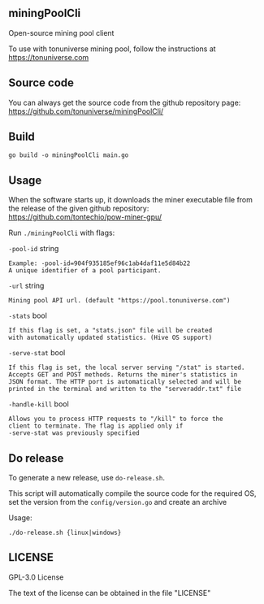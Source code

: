 ## miningPoolCli

Open-source mining pool client

To use with tonuniverse mining pool, follow the instructions at https://tonuniverse.com

## Source code

You can always get the source code from the github repository page:
https://github.com/tonuniverse/miningPoolCli/

## Build

```
go build -o miningPoolCli main.go
```

## Usage

When the software starts up, it downloads the miner executable 
file from the release of the given github repository: 
https://github.com/tontechio/pow-miner-gpu/

Run `./miningPoolCli` with flags:

`-pool-id` string

	Example: -pool-id=904f935185ef96c1ab4daf11e5d84b22
	A unique identifier of a pool participant.

`-url` string
  
	Mining pool API url. (default "https://pool.tonuniverse.com")

`-stats` bool
  
	If this flag is set, a "stats.json" file will be created 
	with automatically updated statistics. (Hive OS support)

`-serve-stat` bool

	If this flag is set, the local server serving "/stat" is started. 
	Accepts GET and POST methods. Returns the miner's statistics in 
	JSON format. The HTTP port is automatically selected and will be 
	printed in the terminal and written to the "serveraddr.txt" file

`-handle-kill` bool

	Allows you to process HTTP requests to "/kill" to force the 
	client to terminate. The flag is applied only if 
	-serve-stat was previously specified

## Do release

To generate a new release, use `do-release.sh`.

This script will automatically compile the source code for the required OS, set the version from the `config/version.go` and create an archive

Usage: 

	./do-release.sh {linux|windows}

## LICENSE

GPL-3.0 License

The text of the license can be obtained in the file "LICENSE"

